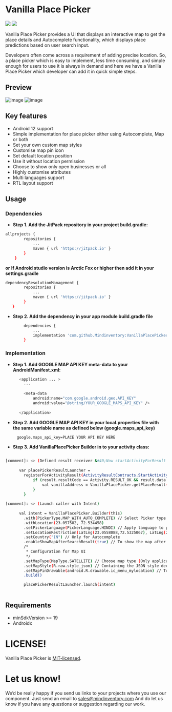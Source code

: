 # Vanilla Place Picker
[![](https://jitpack.io/v/Mindinventory/VanillaPlacePicker.svg)](https://jitpack.io/#Mindinventory/VanillaPlacePicker) ![](https://img.shields.io/github/license/mindinventory/VanillaPlacePicker)

Vanilla Place Picker provides a UI that displays an interactive map to get the place details and Autocomplete functionality, which displays place predictions based on user search input.

Developers often come across a requirement of adding precise location. So, a place picker which is easy to implement, less time consuming, and simple enough for users to use it is always in demand and here we have a Vanilla Place Picker which developer can add it in quick simple steps.

## Preview
![image](/media/vanillaplacepicker-autocomplete.gif) ![image](/media/vanillaplacepicker-map.gif)

## Key features
* Android 12 support
* Simple implementation for place picker either using Autocomplete, Map or both
* Set your own custom map styles
* Customise map pin icon
* Set default location position
* Use it without location permission
* Choose to show only open businesses or all
* Highly customise attributes
* Multi languages support
* RTL layout support

## Usage
### Dependencies

- **Step 1. Add the JitPack repository in your project build.gradle:**
```bash
allprojects {
	    repositories {
		    ...
		    maven { url 'https://jitpack.io' }
	    }
    }
```
**or**
**If Android studio version is Arctic Fox or higher then add it in your settings.gradle**

```bash
dependencyResolutionManagement {
  		repositories {
       		...
       		maven { url 'https://jitpack.io' }
   		}
   }
``` 
- **Step 2. Add the dependency in your app module build.gradle file**
```bash
        dependencies {
            ...
            implementation 'com.github.Mindinventory:VanillaPlacePicker:X.X.X'
        }
``` 

### Implementation
- **Step 1. Add GOOGLE MAP API KEY meta-data to your AndroidManifest.xml:**

```bash
      <application ... >
        ...
        
        <meta-data
            android:name="com.google.android.geo.API_KEY"
            android:value="@string/YOUR_GOOGLE_MAPS_API_KEY" />
        
      </application>
``` 

- **Step 2. Add GOOGLE MAP API KEY in your local.properties file with the same variable name as defined below (google.maps_api_key)**
```bash
     google.maps_api_key=PLACE YOUR API KEY HERE
``` 

- **Step 3. Add VanillaPlacePicker Builder in to your activity class:**
```bash

[comment]: <> (Defined result receiver &#40;Now startActivityForResult is deprecated so better to use registerForActivityResult&#41;)
       
      var placePickerResultLauncher =
        registerForActivityResult(ActivityResultContracts.StartActivityForResult()) { result ->
            if (result.resultCode == Activity.RESULT_OK && result.data != null) {
                val vanillaAddress = VanillaPlacePicker.getPlaceResult(result.data)
            }
        }
       
[comment]: <> (Launch caller with Intent)
        
      val intent = VanillaPlacePicker.Builder(this)
        .with(PickerType.MAP_WITH_AUTO_COMPLETE) // Select Picker type to enable autocompelte, map or both
        .withLocation(23.057582, 72.534458)
        .setPickerLanguage(PickerLanguage.HINDI) // Apply language to picker
        .setLocationRestriction(LatLng(23.0558088,72.5325067), LatLng(23.0587592,72.5357321)) // Restrict location bounds in map and autocomplete
        .setCountry("IN") // Only for Autocomplete
        .enableShowMapAfterSearchResult(true) // To show the map after selecting the place from place picker only for PickerType.MAP_WITH_AUTO_C
        /*
         * Configuration for Map UI
         */
        .setMapType(MapType.SATELLITE) // Choose map type (Only applicable for map screen) 
        .setMapStyle(R.raw.style_json) // Containing the JSON style declaration for night-mode styling
        .setMapPinDrawable(android.R.drawable.ic_menu_mylocation) // To give custom pin image for map marker
        .build()

        placePickerResultLauncher.launch(intent)
                  
``` 
    
## Requirements

* minSdkVersion >= 19
* Androidx

# LICENSE!

Vanilla Place Picker is [MIT-licensed](/LICENSE).

# Let us know!
We’d be really happy if you send us links to your projects where you use our component. Just send an email to sales@mindinventory.com And do let us know if you have any questions or suggestion regarding our work.
